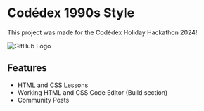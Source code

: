# Codédex 1990s Style
This project was made for the Codédex Holiday Hackathon 2024!

![GitHub Logo](https://github.githubassets.com/images/modules/logos_page/Octocat.png)

## Features
- HTML and CSS Lessons
- Working HTML and CSS Code Editor (Build section)
- Community Posts
